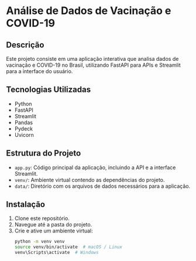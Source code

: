 # Análise de Dados de Vacinação e COVID-19

## Descrição
Este projeto consiste em uma aplicação interativa que analisa dados de vacinação e COVID-19 no Brasil, utilizando FastAPI para APIs e Streamlit para a interface do usuário.

## Tecnologias Utilizadas
- Python
- FastAPI
- Streamlit
- Pandas
- Pydeck
- Uvicorn

## Estrutura do Projeto
- `app.py`: Código principal da aplicação, incluindo a API e a interface Streamlit.
- `venv/`: Ambiente virtual contendo as dependências do projeto.
- `data/`: Diretório com os arquivos de dados necessários para a aplicação.

## Instalação
1. Clone este repositório.
2. Navegue até a pasta do projeto.
3. Crie e ative um ambiente virtual:
   ```bash
   python -m venv venv
   source venv/bin/activate  # macOS / Linux
   venv\Scripts\activate  # Windows
